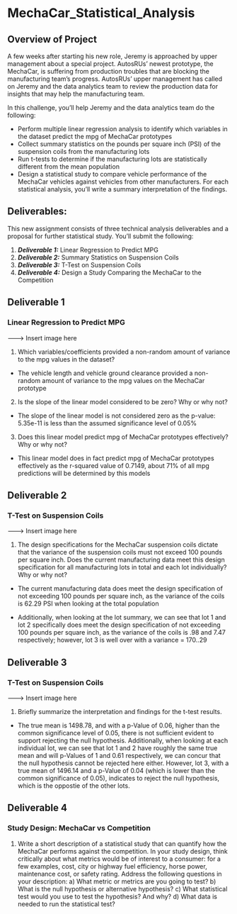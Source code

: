 # MechaCar_Statistical_Analysis

## Overview of Project
A few weeks after starting his new role, Jeremy is approached by upper management about a special project. AutosRUs’ newest prototype, the MechaCar, is suffering from production troubles that are blocking the manufacturing team’s progress. AutosRUs’ upper management has called on Jeremy and the data analytics team to review the production data for insights that may help the manufacturing team.

In this challenge, you’ll help Jeremy and the data analytics team do the following:

* Perform multiple linear regression analysis to identify which variables in the dataset predict the mpg of MechaCar prototypes
* Collect summary statistics on the pounds per square inch (PSI) of the suspension coils from the manufacturing lots
* Run t-tests to determine if the manufacturing lots are statistically different from the mean population
* Design a statistical study to compare vehicle performance of the MechaCar vehicles against vehicles from other manufacturers. For each statistical analysis, you’ll write a summary interpretation of the findings.

## Deliverables:
This new assignment consists of three technical analysis deliverables and a proposal for further statistical study. You’ll submit the following:

1. ***Deliverable 1:*** Linear Regression to Predict MPG
2. ***Deliverable 2:*** Summary Statistics on Suspension Coils
3. ***Deliverable 3:*** T-Test on Suspension Coils
4. ***Deliverable 4:*** Design a Study Comparing the MechaCar to the Competition

## Deliverable 1
### Linear Regression to Predict MPG

---> Insert image here

1. Which variables/coefficients provided a non-random amount of variance to the mpg values in the dataset?

- The vehicle length and vehicle ground clearance provided a non-random amount of variance to the mpg values on the MechaCar prototype

2. Is the slope of the linear model considered to be zero? Why or why not?

- The slope of the linear model is not considered zero as the p-value: 5.35e-11 is less than the assumed significance level of 0.05%

3. Does this linear model predict mpg of MechaCar prototypes effectively? Why or why not?

- This linear model does in fact predict mpg of MechaCar prototypes effectively as the r-squared value of 0.7149, about 71% of all mpg predictions will be determined by this models

## Deliverable 2
### T-Test on Suspension Coils

---> Insert image here

1. The design specifications for the MechaCar suspension coils dictate that the variance of the suspension coils must not exceed 100 pounds per square inch. Does the current manufacturing data meet this design specification for all manufacturing lots in total and each lot individually? Why or why not?

- The current manufacturing data does meet the design specification of not exceeding 100 pounds per square inch, as the variance of the coils is 62.29 PSI when looking at the total population

- Additionally, when looking at the lot summary, we can see that lot 1 and lot 2 specifically does meet the design specification of not exceeding 100 pounds per square inch, as the variance of the coils is .98 and 7.47 respectively; however, lot 3 is well over with a variance = 170..29

## Deliverable 3
### T-Test on Suspension Coils

---> Insert image here

1. Briefly summarize the interpretation and findings for the t-test results.

-  The true mean is 1498.78, and with a p-Value of 0.06, higher than the common significance level of 0.05, there is not sufficient evident to support rejecting the null hypothesis. Additionally, when looking at each individual lot, we can see that lot 1 and 2 have roughly the same true mean and will p-Values of 1 and 0.61 respectively, we can concur that the null hypothesis cannot be rejected here either. However, lot 3, with a true mean of 1496.14 and a p-Value of 0.04 (which is lower than the common significance of 0.05), indicates to reject the null hypothesis, which is the oppostie of the other lots.

## Deliverable 4
### Study Design: MechaCar vs Competition

1. Write a short description of a statistical study that can quantify how the MechaCar performs against the competition. In your study design, think critically about what metrics would be of interest to a consumer: for a few examples, cost, city or highway fuel efficiency, horse power, maintenance cost, or safety rating. Address the following questions in your description:
a) What metric or metrics are you going to test?
b) What is the null hypothesis or alternative hypothesis?
c) What statistical test would you use to test the hypothesis? And why?
d) What data is needed to run the statistical test?